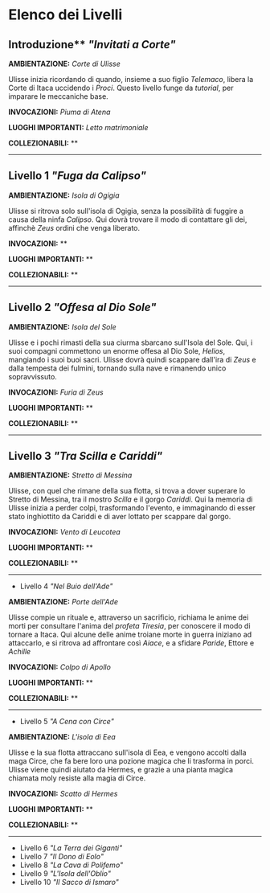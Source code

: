 # Elenco dei Livelli

## Introduzione** *"Invitati a Corte"*

**AMBIENTAZIONE:** *Corte di Ulisse*


Ulisse inizia ricordando di quando, insieme a suo figlio *Telemaco*, libera la Corte di Itaca uccidendo i *Proci*. Questo livello funge da *tutorial*, per imparare le meccaniche base.

**INVOCAZIONI:** *Piuma di Atena*

**LUOGHI IMPORTANTI:** *Letto matrimoniale*

**COLLEZIONABILI:** **

---------------------------------------------------------------

## Livello 1 *"Fuga da Calipso"*

**AMBIENTAZIONE:** *Isola di Ogigia*


Ulisse si ritrova solo sull'isola di Ogigia, senza la possibilità di fuggire a causa della ninfa *Calipso*. Qui dovrà trovare il modo di contattare gli dei, affinchè *Zeus* ordini che venga liberato.

**INVOCAZIONI:** **

**LUOGHI IMPORTANTI:** **

**COLLEZIONABILI:** **


---------------------------------------------------------------

## Livello 2 *"Offesa al Dio Sole"*

**AMBIENTAZIONE:** *Isola del Sole*


Ulisse e i pochi rimasti della sua ciurma sbarcano sull'Isola del Sole. Qui, i suoi compagni commettono un enorme offesa al Dio Sole, *Helios*, mangiando i suoi buoi sacri. Ulisse dovrà quindi scappare dall'ira di *Zeus* e dalla tempesta dei fulmini, tornando sulla nave e rimanendo unico sopravvissuto.

**INVOCAZIONI:** *Furia di Zeus*

**LUOGHI IMPORTANTI:** **

**COLLEZIONABILI:** **

---------------------------------------------------------------

## Livello 3 *"Tra Scilla e Cariddi"*

**AMBIENTAZIONE:** *Stretto di Messina*


Ulisse, con quel che rimane della sua flotta, si trova a dover superare lo Stretto di Messina, tra il mostro *Scilla* e il gorgo *Cariddi*. Qui la memoria di Ulisse inizia a perder colpi, trasformando l'evento, e immaginando di esser stato inghiottito da Cariddi e di aver lottato per scappare dal gorgo.

**INVOCAZIONI:** *Vento di Leucotea*

**LUOGHI IMPORTANTI:** **

**COLLEZIONABILI:** **


---------------------------------------------------------------

- Livello 4 *"Nel Buio dell'Ade"*

**AMBIENTAZIONE:** *Porte dell'Ade*


Ulisse compie un rituale e, attraverso un sacrificio, richiama le anime dei morti per consultare l'anima del *profeta Tiresia*, per conoscere il modo di tornare a Itaca. Qui alcune delle anime troiane morte in guerra iniziano ad attaccarlo, e si ritrova ad affrontare così *Aiace*, e a sfidare *Paride*, Ettore e *Achille*

**INVOCAZIONI:** *Colpo di Apollo*

**LUOGHI IMPORTANTI:** **

**COLLEZIONABILI:** **


---------------------------------------------------------------

- Livello 5 *"A Cena con Circe"*

**AMBIENTAZIONE:** *L'isola di Eea*


Ulisse e la sua flotta attraccano sull'isola di Eea, e vengono accolti dalla maga Circe, che fa bere loro una pozione magica che li trasforma in porci. Ulisse viene quindi aiutato da Hermes, e grazie a una pianta magica chiamata moly resiste alla magia di Circe.

**INVOCAZIONI:** *Scatto di Hermes*

**LUOGHI IMPORTANTI:** **

**COLLEZIONABILI:** **


---------------------------------------------------------------

- Livello 6 *"La Terra dei Giganti"*
- Livello 7 *"Il Dono di Eolo"*
- Livello 8 *"La Cava di Polifemo"*
- Livello 9 *"L'Isola dell'Oblio"*
- Livello 10 *"Il Sacco di Ismaro"*